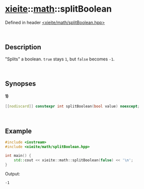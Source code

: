 # [xieite](../xieite.md)\:\:[math](../math.md)\:\:splitBoolean
Defined in header [<xieite/math/splitBoolean.hpp>](../../include/xieite/math/splitBoolean.hpp)

&nbsp;

## Description
"Splits" a boolean. `true` stays `1`, but `false` becomes `-1`.

&nbsp;

## Synopses
#### 1)
```cpp
[[nodiscard]] constexpr int splitBoolean(bool value) noexcept;
```

&nbsp;

## Example
```cpp
#include <iostream>
#include <xieite/math/splitBoolean.hpp>

int main() {
    std::cout << xieite::math::splitBoolean(false) << '\n';
}
```
Output:
```
-1
```
